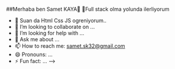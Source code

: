 ##Merhaba ben Samet KAYA👋
🔭Full stack olma yolunda ilerliyorum
- 🌱 Suan da Html Css JS ogreniyorum..
- 👯 I’m looking to collaborate on ...
- 🤔 I’m looking for help with ...
- 💬 Ask me about ...
- 📫 How to reach me: samet.sk32@gmail.com
- 😄 Pronouns: ...
- ⚡ Fun fact: ...
-->
